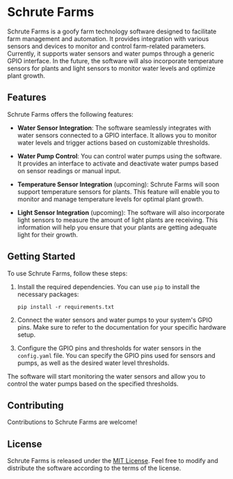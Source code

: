 # Schrute Farms

Schrute Farms is a goofy farm technology software designed to facilitate farm management and automation. It provides integration with various sensors and devices to monitor and control farm-related parameters. Currently, it supports water sensors and water pumps through a generic GPIO interface. In the future, the software will also incorporate temperature sensors for plants and light sensors to monitor water levels and optimize plant growth.

## Features

Schrute Farms offers the following features:

- **Water Sensor Integration**: The software seamlessly integrates with water sensors connected to a GPIO interface. It allows you to monitor water levels and trigger actions based on customizable thresholds.

- **Water Pump Control**: You can control water pumps using the software. It provides an interface to activate and deactivate water pumps based on sensor readings or manual input.

- **Temperature Sensor Integration** (upcoming): Schrute Farms will soon support temperature sensors for plants. This feature will enable you to monitor and manage temperature levels for optimal plant growth.

- **Light Sensor Integration** (upcoming): The software will also incorporate light sensors to measure the amount of light plants are receiving. This information will help you ensure that your plants are getting adequate light for their growth.

## Getting Started

To use Schrute Farms, follow these steps:

1. Install the required dependencies. You can use `pip` to install the necessary packages:

   ```shell
   pip install -r requirements.txt
   ```

2. Connect the water sensors and water pumps to your system's GPIO pins. Make sure to refer to the documentation for your specific hardware setup.

3. Configure the GPIO pins and thresholds for water sensors in the `config.yaml` file. You can specify the GPIO pins used for sensors and pumps, as well as the desired water level thresholds.

The software will start monitoring the water sensors and allow you to control the water pumps based on the specified thresholds.

## Contributing

Contributions to Schrute Farms are welcome! 

## License

Schrute Farms is released under the [MIT License](https://opensource.org/licenses/MIT). Feel free to modify and distribute the software according to the terms of the license.